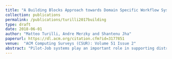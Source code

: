```yaml
---
title: "A Building Blocks Approach towards Domain Specific Workflow Systems?"
collection: publications
permalink: /publications/turilli2017building
type: draft
date: 2018-06-01
author: "Matteo Turilli, Andre Merzky and Shantenu Jha"
paperurl: https://dl.acm.org/citation.cfm?id=3177851
venue:  "ACM Computing Surveys (CSUR): Volume 51 Issue 2"
abstract: "Pilot-Job systems play an important role in supporting distributed scientific computing. They are used to execute millions of jobs on several cyberinfrastructures worldwide, consuming billions of CPU hours a year. With the increasing importance of task-level parallelism in high-performance computing, Pilot-Job systems are also witnessing an adoption beyond traditional domains. Notwithstanding the growing impact on scientific research, there is no agreement on a definition of Pilot-Job system and no clear understanding of the underlying abstraction and paradigm. Pilot-Job implementations have proliferated with no shared best practices or open interfaces and little interoperability. Ultimately, this is hindering the realization of the full impact of Pilot-Jobs by limiting their robustness, portability, and maintainability. This article offers a comprehensive analysis of Pilot-Job systems critically assessing their motivations, evolution, properties, and implementation. The three main contributions of this article are as follows: (1) an analysis of the motivations and evolution of Pilot-Job systems; (2) an outline of the Pilot abstraction, its distinguishing logical components and functionalities, its terminology, and its architecture pattern; and (3) the description of core and auxiliary properties of Pilot-Jobs systems and the analysis of six exemplar Pilot-Job implementations. Together, these contributions illustrate the Pilot paradigm, its generality, and how it helps to address some challenges in distributed scientific computing."
---
```

